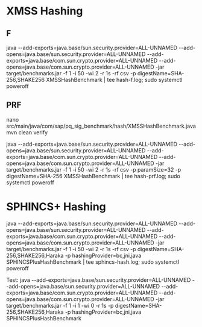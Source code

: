 # XMSS Hashing

## F
java --add-exports=java.base/sun.security.provider=ALL-UNNAMED --add-opens=java.base/sun.security.provider=ALL-UNNAMED --add-exports=java.base/com.sun.crypto.provider=ALL-UNNAMED --add-opens=java.base/com.sun.crypto.provider=ALL-UNNAMED -jar target/benchmarks.jar -f 1 -i 50 -wi 2 -r 1s -rf csv -p digestName=SHA-256,SHAKE256 XMSSHashBenchmark | tee hash-f.log; sudo systemctl poweroff

## PRF

nano src/main/java/com/sap/pq_sig_benchmark/hash/XMSSHashBenchmark.java
mvn clean verify

java --add-exports=java.base/sun.security.provider=ALL-UNNAMED --add-opens=java.base/sun.security.provider=ALL-UNNAMED --add-exports=java.base/com.sun.crypto.provider=ALL-UNNAMED --add-opens=java.base/com.sun.crypto.provider=ALL-UNNAMED -jar target/benchmarks.jar -f 1 -i 50 -wi 2 -r 1s -rf csv -p paramSize=32 -p digestName=SHA-256 XMSSHashBenchmark | tee hash-prf.log; sudo systemctl poweroff



# SPHINCS+ Hashing

java --add-exports=java.base/sun.security.provider=ALL-UNNAMED --add-opens=java.base/sun.security.provider=ALL-UNNAMED --add-exports=java.base/com.sun.crypto.provider=ALL-UNNAMED --add-opens=java.base/com.sun.crypto.provider=ALL-UNNAMED -jar target/benchmarks.jar -f 1 -i 50 -wi 2 -r 1s -rf csv -p digestName=SHA-256,SHAKE256,Haraka -p hashingProvider=bc,jni,java SPHINCSPlusHashBenchmark | tee sphincs-hash.log; sudo systemctl poweroff

Test:
java --add-exports=java.base/sun.security.provider=ALL-UNNAMED --add-opens=java.base/sun.security.provider=ALL-UNNAMED --add-exports=java.base/com.sun.crypto.provider=ALL-UNNAMED --add-opens=java.base/com.sun.crypto.provider=ALL-UNNAMED -jar target/benchmarks.jar -f 1 -i 1 -wi 0 -r 1s -p digestName=SHA-256,SHAKE256,Haraka -p hashingProvider=bc,jni,java SPHINCSPlusHashBenchmark